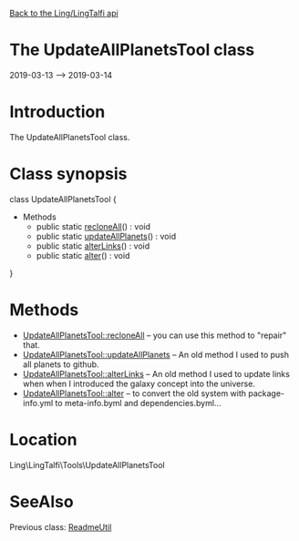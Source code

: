 [Back to the Ling/LingTalfi api](https://github.com/lingtalfi/LingTalfi/blob/master/doc/api/Ling/LingTalfi.md)



The UpdateAllPlanetsTool class
================
2019-03-13 --> 2019-03-14






Introduction
============

The UpdateAllPlanetsTool class.



Class synopsis
==============


class <span class="pl-k">UpdateAllPlanetsTool</span>  {

- Methods
    - public static [recloneAll](https://github.com/lingtalfi/LingTalfi/blob/master/doc/api/Ling/LingTalfi/Tools/UpdateAllPlanetsTool/recloneAll.md)() : void
    - public static [updateAllPlanets](https://github.com/lingtalfi/LingTalfi/blob/master/doc/api/Ling/LingTalfi/Tools/UpdateAllPlanetsTool/updateAllPlanets.md)() : void
    - public static [alterLinks](https://github.com/lingtalfi/LingTalfi/blob/master/doc/api/Ling/LingTalfi/Tools/UpdateAllPlanetsTool/alterLinks.md)() : void
    - public static [alter](https://github.com/lingtalfi/LingTalfi/blob/master/doc/api/Ling/LingTalfi/Tools/UpdateAllPlanetsTool/alter.md)() : void

}






Methods
==============

- [UpdateAllPlanetsTool::recloneAll](https://github.com/lingtalfi/LingTalfi/blob/master/doc/api/Ling/LingTalfi/Tools/UpdateAllPlanetsTool/recloneAll.md) &ndash; you can use this method to "repair" that.
- [UpdateAllPlanetsTool::updateAllPlanets](https://github.com/lingtalfi/LingTalfi/blob/master/doc/api/Ling/LingTalfi/Tools/UpdateAllPlanetsTool/updateAllPlanets.md) &ndash; An old method I used to push all planets to github.
- [UpdateAllPlanetsTool::alterLinks](https://github.com/lingtalfi/LingTalfi/blob/master/doc/api/Ling/LingTalfi/Tools/UpdateAllPlanetsTool/alterLinks.md) &ndash; An old method I used to update links when when I introduced the galaxy concept into the universe.
- [UpdateAllPlanetsTool::alter](https://github.com/lingtalfi/LingTalfi/blob/master/doc/api/Ling/LingTalfi/Tools/UpdateAllPlanetsTool/alter.md) &ndash; to convert the old system with package-info.yml to meta-info.byml and dependencies.byml...





Location
=============
Ling\LingTalfi\Tools\UpdateAllPlanetsTool


SeeAlso
==============
Previous class: [ReadmeUtil](https://github.com/lingtalfi/LingTalfi/blob/master/doc/api/Ling/LingTalfi/Kaos/Util/ReadmeUtil.md)<br>
